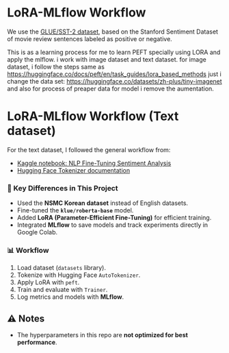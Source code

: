 # LoRA-MLflow Workflow

We use the [GLUE/SST-2 dataset](https://www.tensorflow.org/datasets/catalog/glue#gluesst2), based on the Stanford Sentiment Dataset of movie review sentences labeled as positive or negative. 


This is as a learning process for me to learn PEFT specially using LORA  and apply the mlflow. i work with image dataset and text dataset. 
for image dataset, i follow the steps same as https://huggingface.co/docs/peft/en/task_guides/lora_based_methods just i change the data set: https://huggingface.co/datasets/zh-plus/tiny-imagenet and also for process of preaper data for model i remove the aumentation. 

 # LoRA-MLflow Workflow (Text dataset)

For the text dataset, I followed the general workflow from:  
- [Kaggle notebook: NLP Fine-Tuning Sentiment Analysis](https://www.kaggle.com/code/yannicksteph/nlp-fine-tuning-sentiment-analysis)  
- [Hugging Face Tokenizer documentation](https://huggingface.co/docs/transformers/en/main_classes/tokenizer)  

### 🔧 Key Differences in This Project
- Used the **NSMC Korean dataset** instead of English datasets.  
- Fine-tuned the **`klue/roberta-base`** model.  
- Added **LoRA (Parameter-Efficient Fine-Tuning)** for efficient training.  
- Integrated **MLflow** to save models and track experiments directly in Google Colab.  

### 📊 Workflow
1. Load dataset (`datasets` library).  
2. Tokenize with Hugging Face `AutoTokenizer`.  
3. Apply LoRA with `peft`.  
4. Train and evaluate with `Trainer`.  
5. Log metrics and models with **MLflow**. 


## ⚠️ Notes

- The hyperparameters in this repo are **not optimized for best performance**.  
